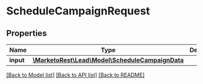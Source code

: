 # ScheduleCampaignRequest

## Properties
Name | Type | Description | Notes
------------ | ------------- | ------------- | -------------
**input** | [**\MarketoRest\Lead\Model\ScheduleCampaignData**](ScheduleCampaignData.md) |  | [optional] 

[[Back to Model list]](../README.md#documentation-for-models) [[Back to API list]](../README.md#documentation-for-api-endpoints) [[Back to README]](../README.md)


